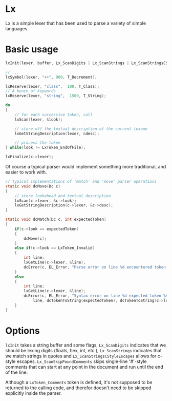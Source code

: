 Lx
========

Lx is a simple lexer that has been used to parse a variety of simple languages.

Basic usage
========

```c
lxInit(lexer, buffer, Lx_ScanDigits | Lx_ScanStrings | Lx_ScanStringsCStyleEscapes);

// ...
lxSymbol(lexer, "++", 900, T_Decrement);

lxReserve(lexer, "class",  100, T_Class);
// A bunch of keywords
lxReserve(lexer, "string",  1500, T_String);

do
{
	// for each successive token, call
	lxScan(lexer, &look);

	// store off the textual description of the current lexeme
	lxGetStringDescription(lexer, &desc);

	// process the token
} while(look != LxToken_EndOfFile);

lxFinalize(c->lexer);
```

Of course a typical parser would implement something more traditional, and easier to work with.

```c
// typical implementations of 'match' and 'move' parser operations
static void dcMove(Dc c)
{
	// store lookahead and textual description
	lxScan(c->lexer, &c->look);
	lxGetStringDescription(c->lexer, &c->desc);
}

static void dcMatch(Dc c, int expectedToken)
{
	if(c->look == expectedToken)
	{
		dcMove(c);
	}
	else if(c->look == LxToken_Invalid)
	{
		int line;
		lxGetLine(c->lexer, &line);
		dcError(c, EL_Error, "Parse error on line %d encountered token LxToken_Invalid (%.*s)\n", line, c->desc.length, c->desc.start);
	}
	else
	{
		int line;
		lxGetLine(c->lexer, &line);
		dcError(c, EL_Error, "Syntax error on line %d expected token %s got %s (context: %.*s)\n", 
			line, dcTokenToString(expectedToken), dcTokenToString(c->look) , c->desc.length, c->desc.start);
	}
}
```


Options
=======

`lxInit` takes a string buffer and some flags, `Lx_ScanDigits` indicates that we should be lexing digits (floats, hex, int, etc.), `Lx_ScanStrings` indicates that we match strings in quotes and `Lx_ScanStringsCStyleEscapes` allows for c-style escapes. `Lx_ScanSkipPoundComments` skips single-line '#'-style comments that can start at any point in the document and run until the end of the line.

Although a `LxToken_Comments` token is defined, it's not supposed to be returned to the calling code, and therefor doesn't need to be skipped explicitly inside the parser.
